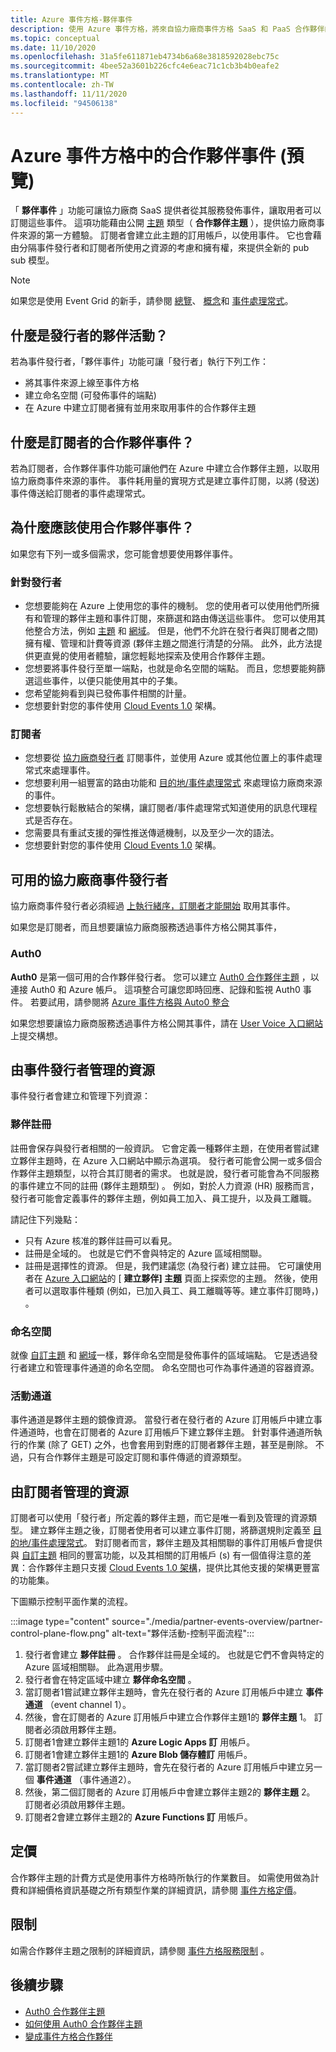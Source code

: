 ```yaml
---
title: Azure 事件方格-夥伴事件
description: 使用 Azure 事件方格，將來自協力廠商事件方格 SaaS 和 PaaS 合作夥伴的事件直接傳送至 Azure 服務。
ms.topic: conceptual
ms.date: 11/10/2020
ms.openlocfilehash: 31a5fe611871eb4734b6a68e3818592028ebc75c
ms.sourcegitcommit: 4bee52a3601b226cfc4e6eac71c1cb3b4b0eafe2
ms.translationtype: MT
ms.contentlocale: zh-TW
ms.lasthandoff: 11/11/2020
ms.locfileid: "94506138"
---
```

# <a name="partner-events-in-azure-event-grid-preview"></a>Azure 事件方格中的合作夥伴事件 (預覽) 
「 **夥伴事件** 」功能可讓協力廠商 SaaS 提供者從其服務發佈事件，讓取用者可以訂閱這些事件。 這項功能藉由公開 [主題](concepts.md#topics) 類型（ **合作夥伴主題** ），提供協力廠商事件來源的第一方體驗。 訂閱者會建立此主題的訂用帳戶，以使用事件。 它也會藉由分隔事件發行者和訂閱者所使用之資源的考慮和擁有權，來提供全新的 pub sub 模型。

> [!NOTE]
> 如果您是使用 Event Grid 的新手，請參閱 [總覽](overview.md)、 [概念](concepts.md)和 [事件處理常式](event-handlers.md)。

## <a name="what-is-partner-events-to-a-publisher"></a>什麼是發行者的夥伴活動？
若為事件發行者，「夥伴事件」功能可讓「發行者」執行下列工作：

- 將其事件來源上線至事件方格
- 建立命名空間 (可發佈事件的端點) 
- 在 Azure 中建立訂閱者擁有並用來取用事件的合作夥伴主題

## <a name="what-is-partner-events-to-a-subscriber"></a>什麼是訂閱者的合作夥伴事件？
若為訂閱者，合作夥伴事件功能可讓他們在 Azure 中建立合作夥伴主題，以取用協力廠商事件來源的事件。 事件耗用量的實現方式是建立事件訂閱，以將 (發送) 事件傳送給訂閱者的事件處理常式。

## <a name="why-should-i-use-partner-events"></a>為什麼應該使用合作夥伴事件？
如果您有下列一或多個需求，您可能會想要使用夥伴事件。

### <a name="for-publishers"></a>針對發行者

- 您想要能夠在 Azure 上使用您的事件的機制。 您的使用者可以使用他們所擁有和管理的夥伴主題和事件訂閱，來篩選和路由傳送這些事件。 您可以使用其他整合方法，例如 [主題](custom-topics.md) 和 [網域](event-domains.md)。 但是，他們不允許在發行者與訂閱者之間) 擁有權、管理和計費等資源 (夥伴主題之間進行清楚的分隔。 此外，此方法提供更直覺的使用者體驗，讓您輕鬆地探索及使用合作夥伴主題。
- 您想要將事件發行至單一端點，也就是命名空間的端點。 而且，您想要能夠篩選這些事件，以便只能使用其中的子集。 
- 您希望能夠看到與已發佈事件相關的計量。
- 您想要針對您的事件使用 [Cloud Events 1.0](https://cloudevents.io/) 架構。

### <a name="for-subscribers"></a>訂閱者

- 您想要從 [協力廠商發行者](#available-third-party-event-publishers) 訂閱事件，並使用 Azure 或其他位置上的事件處理常式來處理事件。
- 您想要利用一組豐富的路由功能和 [目的地/事件處理常式](overview.md#event-handlers) 來處理協力廠商來源的事件。 
- 您想要執行鬆散結合的架構，讓訂閱者/事件處理常式知道使用的訊息代理程式是否存在。 
- 您需要具有重試支援的彈性推送傳遞機制，以及至少一次的語法。
- 您想要針對您的事件使用 [Cloud Events 1.0](https://cloudevents.io/) 架構。 


## <a name="available-third-party-event-publishers"></a>可用的協力廠商事件發行者
協力廠商事件發行者必須經過 [上執行緒序，訂閱者才能開始](partner-onboarding-overview.md) 取用其事件。 

如果您是訂閱者，而且想要讓協力廠商服務透過事件方格公開其事件， 

### <a name="auth0"></a>Auth0
**Auth0** 是第一個可用的合作夥伴發行者。 您可以建立 [Auth0 合作夥伴主題](auth0-overview.md) ，以連接 Auth0 和 Azure 帳戶。 這項整合可讓您即時回應、記錄和監視 Auth0 事件。 若要試用，請參閱將 [Azure 事件方格與 Auto0 整合](auth0-how-to.md)

如果您想要讓協力廠商服務透過事件方格公開其事件，請在 [User Voice 入口網站](https://feedback.azure.com/forums/909934-azure-event-grid)上提交構想。
 
## <a name="resources-managed-by-event-publishers"></a>由事件發行者管理的資源
事件發行者會建立和管理下列資源：

### <a name="partner-registration"></a>夥伴註冊
註冊會保存與發行者相關的一般資訊。 它會定義一種夥伴主題，在使用者嘗試建立夥伴主題時，在 Azure 入口網站中顯示為選項。 發行者可能會公開一或多個合作夥伴主題類型，以符合其訂閱者的需求。 也就是說，發行者可能會為不同服務的事件建立不同的註冊 (夥伴主題類型) 。 例如，對於人力資源 (HR) 服務而言，發行者可能會定義事件的夥伴主題，例如員工加入、員工提升，以及員工離職。 

請記住下列幾點：

- 只有 Azure 核准的夥伴註冊可以看見。 
- 註冊是全域的。 也就是它們不會與特定的 Azure 區域相關聯。
- 註冊是選擇性的資源。 但是，我們建議您 (為發行者) 建立註冊。 它可讓使用者在 [Azure 入口網站](https://portal.azure.com/#create/Microsoft.EventGridPartnerTopic)的 [ **建立夥伴] 主題** 頁面上探索您的主題。 然後，使用者可以選取事件種類 (例如，已加入員工、員工離職等等。建立事件訂閱時，) 。

### <a name="namespace"></a>命名空間
就像 [自訂主題](custom-topics.md) 和 [網域](event-domains.md)一樣，夥伴命名空間是發佈事件的區域端點。 它是透過發行者建立和管理事件通道的命名空間。 命名空間也可作為事件通道的容器資源。

### <a name="event-channels"></a>活動通道
事件通道是夥伴主題的鏡像資源。 當發行者在發行者的 Azure 訂用帳戶中建立事件通道時，也會在訂閱者的 Azure 訂用帳戶下建立夥伴主題。 針對事件通道所執行的作業 (除了 GET) 之外，也會套用到對應的訂閱者夥伴主題，甚至是刪除。 不過，只有合作夥伴主題是可設定訂閱和事件傳遞的資源類型。

## <a name="resources-managed-by-subscribers"></a>由訂閱者管理的資源 
訂閱者可以使用「發行者」所定義的夥伴主題，而它是唯一看到及管理的資源類型。 建立夥伴主題之後，訂閱者使用者可以建立事件訂閱，將篩選規則定義至 [目的地/事件處理常式](overview.md#event-handlers)。 對訂閱者而言，夥伴主題及其相關聯的事件訂用帳戶會提供與 [自訂主題](custom-topics.md) 相同的豐富功能，以及其相關的訂用帳戶 (s) 有一個值得注意的差異：合作夥伴主題只支援 [Cloud Events 1.0 架構](cloudevents-schema.md)，提供比其他支援的架構更豐富的功能集。

下圖顯示控制平面作業的流程。

:::image type="content" source="./media/partner-events-overview/partner-control-plane-flow.png" alt-text="夥伴活動-控制平面流程":::

1. 發行者會建立 **夥伴註冊** 。 合作夥伴註冊是全域的。 也就是它們不會與特定的 Azure 區域相關聯。 此為選用步驟。
1. 發行者會在特定區域中建立 **夥伴命名空間** 。
1. 當訂閱者1嘗試建立夥伴主題時，會先在發行者的 Azure 訂用帳戶中建立 **事件通道** （event channel 1）。
1. 然後，會在訂閱者的 Azure 訂用帳戶中建立合作夥伴主題1的 **夥伴主題** 1。 訂閱者必須啟用夥伴主題。 
1. 訂閱者1會建立夥伴主題1的 **Azure Logic Apps 訂** 用帳戶。
1. 訂閱者1會建立夥伴主題1的 **Azure Blob 儲存體訂** 用帳戶。 
1. 當訂閱者2嘗試建立夥伴主題時，會先在發行者的 Azure 訂用帳戶中建立另一個 **事件通道** （事件通道2）。 
1. 然後，第二個訂閱者的 Azure 訂用帳戶中會建立夥伴主題2的 **夥伴主題** 2。 訂閱者必須啟用夥伴主題。 
1. 訂閱者2會建立夥伴主題2的 **Azure Functions 訂** 用帳戶。 

## <a name="pricing"></a>定價
合作夥伴主題的計費方式是使用事件方格時所執行的作業數目。 如需使用做為計費和詳細價格資訊基礎之所有類型作業的詳細資訊，請參閱 [事件方格定價](https://azure.microsoft.com/pricing/details/event-grid/)。

## <a name="limits"></a>限制
如需合作夥伴主題之限制的詳細資訊，請參閱 [事件方格服務限制](../azure-resource-manager/management/azure-subscription-service-limits.md#event-grid-limits) 。


## <a name="next-steps"></a>後續步驟

- [Auth0 合作夥伴主題](auth0-overview.md)
- [如何使用 Auth0 合作夥伴主題](auth0-how-to.md)
- [變成事件方格合作夥伴](partner-onboarding-overview.md)